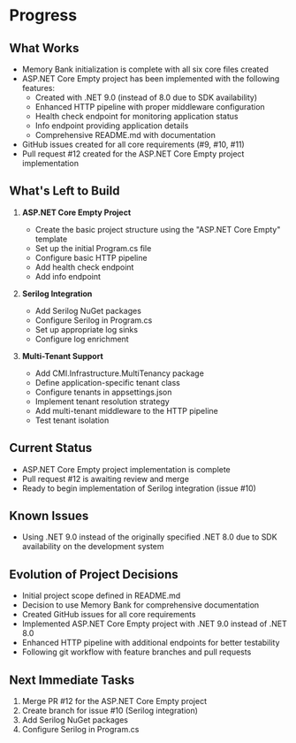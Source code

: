 # Progress

## What Works

- Memory Bank initialization is complete with all six core files created
- ASP.NET Core Empty project has been implemented with the following features:
  - Created with .NET 9.0 (instead of 8.0 due to SDK availability)
  - Enhanced HTTP pipeline with proper middleware configuration
  - Health check endpoint for monitoring application status
  - Info endpoint providing application details
  - Comprehensive README.md with documentation
- GitHub issues created for all core requirements (#9, #10, #11)
- Pull request #12 created for the ASP.NET Core Empty project implementation

## What's Left to Build

1. **ASP.NET Core Empty Project**
   - Create the basic project structure using the "ASP.NET Core Empty" template
   - Set up the initial Program.cs file
   - Configure basic HTTP pipeline
   - Add health check endpoint
   - Add info endpoint

2. **Serilog Integration**

   - Add Serilog NuGet packages
   - Configure Serilog in Program.cs
   - Set up appropriate log sinks
   - Configure log enrichment

3. **Multi-Tenant Support**
   - Add CMI.Infrastructure.MultiTenancy package
   - Define application-specific tenant class
   - Configure tenants in appsettings.json
   - Implement tenant resolution strategy
   - Add multi-tenant middleware to the HTTP pipeline
   - Test tenant isolation

## Current Status

- ASP.NET Core Empty project implementation is complete
- Pull request #12 is awaiting review and merge
- Ready to begin implementation of Serilog integration (issue #10)

## Known Issues

- Using .NET 9.0 instead of the originally specified .NET 8.0 due to SDK availability on the development system

## Evolution of Project Decisions

- Initial project scope defined in README.md
- Decision to use Memory Bank for comprehensive documentation
- Created GitHub issues for all core requirements
- Implemented ASP.NET Core Empty project with .NET 9.0 instead of .NET 8.0
- Enhanced HTTP pipeline with additional endpoints for better testability
- Following git workflow with feature branches and pull requests

## Next Immediate Tasks

1. Merge PR #12 for the ASP.NET Core Empty project
2. Create branch for issue #10 (Serilog integration)
3. Add Serilog NuGet packages
4. Configure Serilog in Program.cs
